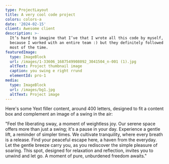 ```yaml
---
type: ProjectLayout
title: A very cool code project
colors: colors-a
date: '2024-02-15'
client: Awesome client
description: >-
  It’s hard to imagine that I’ve that I wrote all this code by myself, probably
  because I worked with an entire team :) but they definitely followed my lead
  most of the time.
featuredImage:
  type: ImageBlock
  url: /images/1-33606_1687549908092_3041504_n-001 (1).jpg
  altText: Project thumbnail image
  caption: you swing e right rrund
  elementId: pro-1
media:
  type: ImageBlock
  url: /images/bg1.jpg
  altText: Project image
---
```

Here's some Yext filler content, around 400 letters, designed to fit a content box and complement an image of a swing in the air:

"Feel the liberating sway, a moment of weightless joy. Our serene space offers more than just a swing; it's a pause in your day. Experience a gentle lift, a reminder of simpler times. We cultivate tranquility, where every breath is a release. Find your peaceful escape here, a haven from the everyday. Let the gentle breeze carry you, as you rediscover the simple pleasure of soaring. This spot, designed for relaxation and reflection, invites you to unwind and let go. A moment of pure, unburdened freedom awaits."



